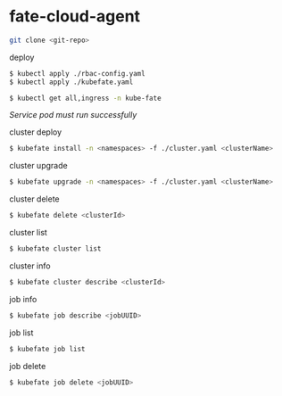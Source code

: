 # fate-cloud-agent



```bash
git clone <git-repo>
```

deploy 
```bash
$ kubectl apply ./rbac-config.yaml
$ kubectl apply ./kubefate.yaml

$ kubectl get all,ingress -n kube-fate
```

*Service pod must run successfully*

cluster deploy
```bash
$ kubefate install -n <namespaces> -f ./cluster.yaml <clusterName>
```

cluster upgrade 
```bash
$ kubefate upgrade -n <namespaces> -f ./cluster.yaml <clusterName>
```

cluster delete 
```bash
$ kubefate delete <clusterId>
```

cluster list 
```bash
$ kubefate cluster list
```

cluster info 
```bash
$ kubefate cluster describe <clusterId>
```

job info
```bash
$ kubefate job describe <jobUUID>
```

job list
```bash
$ kubefate job list
```

job delete
```bash
$ kubefate job delete <jobUUID>
```
